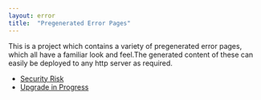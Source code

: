 ```yaml
---
layout: error
title:  "Pregenerated Error Pages"
---
```

This is a project which contains a variety of pregenerated error pages, which all have a familiar look and feel.The generated content of these can easily be deployed to any http server as required. 

- [Security Risk](security.html) 
- [Upgrade in Progress](upgrade.html) 

